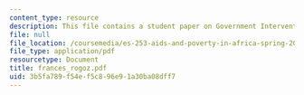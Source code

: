 ```yaml
---
content_type: resource
description: This file contains a student paper on Government Intervention.
file: null
file_location: /coursemedia/es-253-aids-and-poverty-in-africa-spring-2005/3b5fa789f54ef5c896e91a30ba08dff7_frances_rogoz.pdf
file_type: application/pdf
resourcetype: Document
title: frances_rogoz.pdf
uid: 3b5fa789-f54e-f5c8-96e9-1a30ba08dff7
---
```

